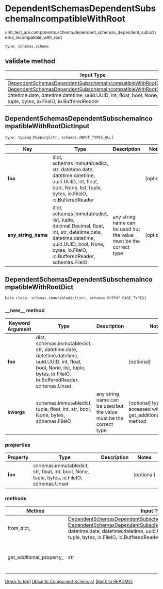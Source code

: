 # DependentSchemasDependentSubschemaIncompatibleWithRoot
unit_test_api.components.schema.dependent_schemas_dependent_subschema_incompatible_with_root
```
type: schemas.Schema
```

## validate method
Input Type | Return Type | Notes
------------ | ------------- | -------------
[DependentSchemasDependentSubschemaIncompatibleWithRootDictInput](#dependentschemasdependentsubschemaincompatiblewithrootdictinput), [DependentSchemasDependentSubschemaIncompatibleWithRootDict](#dependentschemasdependentsubschemaincompatiblewithrootdict), str, datetime.date, datetime.datetime, uuid.UUID, int, float, bool, None, list, tuple, bytes, io.FileIO, io.BufferedReader | [DependentSchemasDependentSubschemaIncompatibleWithRootDict](#dependentschemasdependentsubschemaincompatiblewithrootdict), str, float, int, bool, None, tuple, bytes, io.FileIO |

## DependentSchemasDependentSubschemaIncompatibleWithRootDictInput
```
type: typing.Mapping[str, schemas.INPUT_TYPES_ALL]
```
Key | Type |  Description | Notes
------------ | ------------- | ------------- | -------------
**foo** | dict, schemas.immutabledict, str, datetime.date, datetime.datetime, uuid.UUID, int, float, bool, None, list, tuple, bytes, io.FileIO, io.BufferedReader |  | [optional]
**any_string_name** | dict, schemas.immutabledict, list, tuple, decimal.Decimal, float, int, str, datetime.date, datetime.datetime, uuid.UUID, bool, None, bytes, io.FileIO, io.BufferedReader, schemas.FileIO | any string name can be used but the value must be the correct type | [optional]

## DependentSchemasDependentSubschemaIncompatibleWithRootDict
```
base class: schemas.immutabledict[str, schemas.OUTPUT_BASE_TYPES]

```
### &lowbar;&lowbar;new&lowbar;&lowbar; method
Keyword Argument | Type | Description | Notes
---------------- | ---- | ----------- | -----
**foo** | dict, schemas.immutabledict, str, datetime.date, datetime.datetime, uuid.UUID, int, float, bool, None, list, tuple, bytes, io.FileIO, io.BufferedReader, schemas.Unset |  | [optional]
**kwargs** | schemas.immutabledict, tuple, float, int, str, bool, None, bytes, schemas.FileIO | any string name can be used but the value must be the correct type | [optional] typed value is accessed with the get_additional_property_ method

### properties
Property | Type | Description | Notes
-------- | ---- | ----------- | -----
**foo** | schemas.immutabledict, str, float, int, bool, None, tuple, bytes, io.FileIO, schemas.Unset |  | [optional]

### methods
Method | Input Type | Return Type | Notes
------ | ---------- | ----------- | ------
from_dict_ | [DependentSchemasDependentSubschemaIncompatibleWithRootDictInput](#dependentschemasdependentsubschemaincompatiblewithrootdictinput), [DependentSchemasDependentSubschemaIncompatibleWithRootDict](#dependentschemasdependentsubschemaincompatiblewithrootdict), str, datetime.date, datetime.datetime, uuid.UUID, int, float, bool, None, list, tuple, bytes, io.FileIO, io.BufferedReader | [DependentSchemasDependentSubschemaIncompatibleWithRootDict](#dependentschemasdependentsubschemaincompatiblewithrootdict), str, float, int, bool, None, tuple, bytes, io.FileIO | a constructor
get_additional_property_ | str | schemas.immutabledict, tuple, float, int, str, bool, None, bytes, schemas.FileIO, schemas.Unset }} | provides type safety for additional properties

[[Back to top]](#top) [[Back to Component Schemas]](../../../README.md#Component-Schemas) [[Back to README]](../../../README.md)
